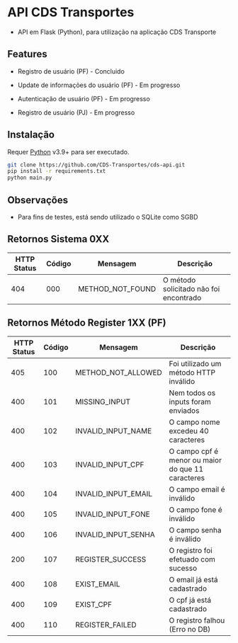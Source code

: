# API CDS Transportes

- API em Flask (Python), para utilização na aplicação CDS Transporte

## Features


- Registro de usuário (PF) - Concluido
- Update de informações do usuário (PF) - Em progresso
- Autenticação de usuário (PF) - Em progresso

- Registro de usuário (PJ) - Em progresso


## Instalação

Requer [Python](https://www.python.org/downloads/) v3.9+ para ser executado.


```sh
git clone https://github.com/CDS-Transportes/cds-api.git
pip install -r requirements.txt
python main.py
```

## Observações

- Para fins de testes, está sendo utilizado o SQLite como SGBD

## Retornos Sistema 0XX

| HTTP Status | Código | Mensagem | Descrição |
| ------ | ------ | ------ | ------ |
| 404 | 000 | METHOD_NOT_FOUND | O método solicitado não foi encontrado |


## Retornos Método Register 1XX (PF)

| HTTP Status | Código | Mensagem | Descrição |
| ------ | ------ | ------ | ------ |
| 405 | 100 | METHOD_NOT_ALLOWED | Foi utilizado um método HTTP inválido |
| 400 | 101 | MISSING_INPUT | Nem todos os inputs foram enviados |
| 400 | 102 | INVALID_INPUT_NAME | O campo nome excedeu 40 caracteres |
| 400 | 103 | INVALID_INPUT_CPF | O campo cpf é menor ou maior do que 11 caracteres |
| 400 | 104 | INVALID_INPUT_EMAIL | O campo email é inválido |
| 400 | 105 | INVALID_INPUT_FONE | O campo fone é inválido |
| 400 | 106 | INVALID_INPUT_SENHA | O campo senha é inválido |
| 200 | 107 | REGISTER_SUCCESS | O registro foi efetuado com sucesso |
| 400 | 108 | EXIST_EMAIL | O email já está cadastrado |
| 400 | 109 | EXIST_CPF | O cpf já está cadastrado |
| 400 | 110 | REGISTER_FAILED | O registro falhou (Erro no DB) |


